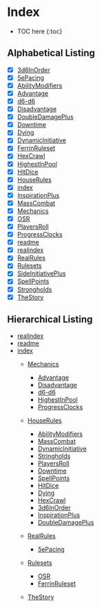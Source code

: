 # Index

* TOC here
{:toc}

## Alphabetical Listing

- [x] [3d6InOrder](rules/3d6InOrder.md)
- [x] [5ePacing](rules/5ePacing.md)
- [x] [AbilityModifiers](rules/AbilityModifiers.md)
- [x] [Advantage](mechanics/Advantage.md)
- [x] [d6-d6](mechanics/d6-d6.md)
- [x] [Disadvantage](mechanics/Disadvantage.md)
- [x] [DoubleDamagePlus](rules/DoubleDamagePlus.md)
- [x] [Downtime](rules/Downtime.md)
- [x] [Dying](rules/Dying.md)
- [x] [DynamicInitiative](rules/DynamicInitiative.md)
- [x] [FerrinRuleset](rulesets/Ferrin.md)
- [x] [HexCrawl](rules/HexCrawl.md)
- [x] [HighestInPool](mechanics/HighestInPool.md)
- [x] [HitDice](rules/HitDice.md)
- [x] [HouseRules](rules/index.md)
- [x] [index](index.md)
- [x] [InspirationPlus](rules/InspirationPlus.md)
- [x] [MassCombat](rules/MassCombat.md)
- [x] [Mechanics](mechanics/index.md)
- [x] [OSR](rulesets/OSR.md)
- [x] [PlayersRoll](rules/PlayersRoll.md)
- [x] [ProgressClocks](mechanics/ProgressClocks.md)
- [x] [readme](README.md)
- [x] [realindex](realindex.md)
- [x] [RealRules](rules/RealRules.md)
- [x] [Rulesets](rulesets/index.md)
- [x] [SideInitiativePlus](rules/SideInitiativePlus.md)
- [x] [SpellPoints](rules/SpellPoints.md)
- [x] [Strongholds](rules/Strongholds.md)
- [x] [TheStory](TheStory.md)

## Hierarchical Listing

- [realindex](realindex.md)
- [readme](README.md)
- [index](index.md)
  - [Mechanics](mechanics/index.md)
    - [Advantage](mechanics/Advantage.md)
    - [Disadvantage](mechanics/Disadvantage.md)
    - [d6-d6](mechanics/d6-d6.md)
    - [HighestInPool](mechanics/HighestInPool.md)
    - [ProgressClocks](mechanics/ProgressClocks.md)

  - [HouseRules](rules/index.md)
    - [AbilityModifiers](rules/AbilityModifiers.md)
    - [MassCombat](rules/MassCombat.md)
    - [DynamicInitiative](rules/DynamicInitiative.md)
    - [Stringholds](Stringholds.md)
    - [PlayersRoll](rules/PlayersRoll.md)
    - [Downtime](rules/Downtime.md)
    - [SpellPoints](rules/SpellPoints.md)
    - [HitDice](rules/HitDice.md)
    - [Dying](rules/Dying.md)
    - [HexCrawl](rules/HexCrawl.md)
    - [3d6InOrder](rules/3d6InOrder.md)
    - [InspirationPlus](rules/InspirationPlus.md)
    - [DoubleDamagePlus](rules/DoubleDamagePlus.md)

  - [RealRules](rules/RealRules.md)
    - [5ePacing](rules/5ePacing.md)

  - [Rulesets](rulesets/index.md)
    - [OSR](rulesets/OSR.md)
    - [FerrinRuleset](rulesets/Ferrin.md)

  - [TheStory](TheStory.md)
